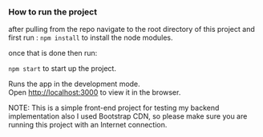 <h3>How to run the project</h3>


after pulling from the repo navigate to the root directory of this project and first run : <code>npm install</code> to install the node modules.

once that is done then run:

<code>npm start</code> to start up the project.

Runs the app in the development mode.\
Open [http://localhost:3000](http://localhost:3000) to view it in the browser.

NOTE: This is a simple front-end project for testing my backend implementation
also I used Bootstrap CDN, so please make sure you are running this project with an Internet connection.
